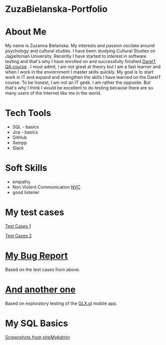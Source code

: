 # ZuzaBielanska-Portfolio

# About Me

My name is Zuzanna Bielańska. My interests and passion oscilate around psychology and cultural studies. I have been studying Cultural Studies on Jagiellonian University. Recently I have started to interest in software testing and that's why I have enrolled on and successfully finished [DareIT QA course](https://www.dareit.io/challenges/qa-manual-testing) . I must admit, I am not great at theory but I am a fast learner and when I work in the enviornment I master skills quickly. My goal is to start work in IT and expand and strengthen the skills I have learned on the DareIT course. To be honest, I am not an IT geek. I am rather the opposite. But that's why I think I would be excellent to do testing because there are so many users of the Internet like me in the world.

# Tech Tools

- SQL - basics
- Jira - basics
- GitHub
- Xampp
- Slack

# Soft Skills

- empathy
- Non Violent Communication [NVC](https://www.goodreads.com/book/show/71730.Nonviolent_Communication)
- good listener

# My test cases

[Test Cases 1](https://docs.google.com/spreadsheets/d/1T3_R22yGdqxJsbpXPG28u_gK6QOLF6qPWk_xrSxX5rE/edit?usp=drive_link)

[Test Cases 2](https://docs.google.com/document/d/106BkGkVR6ybQhSErXewnJ49jk-t8r5nKzeorQRtviko/edit?usp=drive_link)

# [My Bug Report](https://docs.google.com/document/d/1tA4LZHMmo20s-RcLRZ7eAZTM_g4U8caUtoYuNz30HnU/edit?usp=drive_link) 

Based on the test cases from above.

# [And another one](https://docs.google.com/spreadsheets/d/1Hc_evp5BGB846c2DbLYQv77qv65HhbuXkujkkrkrQeA/edit?usp=drive_link)

Based on exploratory testing of the [OLX.pl](https://www.olx.pl/) mobile app.

# My SQL Basics

[Screenshots from phpMyAdmin](https://drive.google.com/drive/folders/12cJQxUd_LcqkmNoDOcwpCBDVd1lQNapO?usp=drive_link)
  
